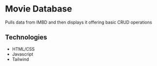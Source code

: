 # Movie Database

Pulls data from IMBD and then displays it offering basic CRUD operations 

## Technologies
- HTML/CSS
- Javascript
- Tailwind
